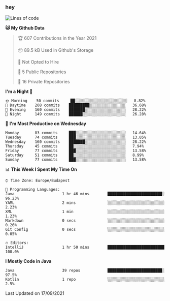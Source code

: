 ### hey

<!--START_SECTION:waka-->
![Lines of code](https://img.shields.io/badge/From%20Hello%20World%20I%27ve%20Written-75953%20lines%20of%20code-blue)

**🐱 My Github Data** 

> 🏆 607 Contributions in the Year 2021
 > 
> 📦 89.5 kB Used in Github's Storage 
 > 
> 🚫 Not Opted to Hire
 > 
> 📜 5 Public Repositories 
 > 
> 🔑 16 Private Repositories  
 > 
**I'm a Night 🦉** 

```text
🌞 Morning    50 commits     ██░░░░░░░░░░░░░░░░░░░░░░░   8.82% 
🌆 Daytime    208 commits    █████████░░░░░░░░░░░░░░░░   36.68% 
🌃 Evening    160 commits    ███████░░░░░░░░░░░░░░░░░░   28.22% 
🌙 Night      149 commits    ██████░░░░░░░░░░░░░░░░░░░   26.28%

```
📅 **I'm Most Productive on Wednesday** 

```text
Monday       83 commits     ███░░░░░░░░░░░░░░░░░░░░░░   14.64% 
Tuesday      74 commits     ███░░░░░░░░░░░░░░░░░░░░░░   13.05% 
Wednesday    160 commits    ███████░░░░░░░░░░░░░░░░░░   28.22% 
Thursday     45 commits     ██░░░░░░░░░░░░░░░░░░░░░░░   7.94% 
Friday       77 commits     ███░░░░░░░░░░░░░░░░░░░░░░   13.58% 
Saturday     51 commits     ██░░░░░░░░░░░░░░░░░░░░░░░   8.99% 
Sunday       77 commits     ███░░░░░░░░░░░░░░░░░░░░░░   13.58%

```


📊 **This Week I Spent My Time On** 

```text
⌚︎ Time Zone: Europe/Budapest

💬 Programming Languages: 
Java                     1 hr 46 mins        ████████████████████████░   96.23% 
YAML                     2 mins              ░░░░░░░░░░░░░░░░░░░░░░░░░   2.23% 
XML                      1 min               ░░░░░░░░░░░░░░░░░░░░░░░░░   1.23% 
Markdown                 0 secs              ░░░░░░░░░░░░░░░░░░░░░░░░░   0.26% 
Git Config               0 secs              ░░░░░░░░░░░░░░░░░░░░░░░░░   0.05%

🔥 Editors: 
IntelliJ                 1 hr 50 mins        █████████████████████████   100.0%

```

**I Mostly Code in Java** 

```text
Java                     39 repos            ████████████████████████░   97.5% 
Kotlin                   1 repo              ░░░░░░░░░░░░░░░░░░░░░░░░░   2.5%

```



 Last Updated on 17/09/2021
<!--END_SECTION:waka-->
